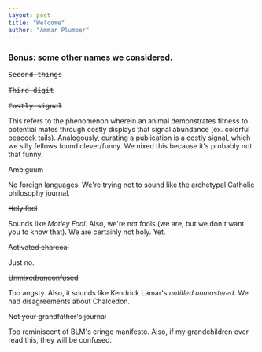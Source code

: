 ```yaml
---
layout: post
title: "Welcome"
author: "Ammar Plumber"
---
```


<h3>Bonus: some other names we considered.</h3>

<pre>
<s>Second things</s>
 
<s>Third digit</s>
 
<s>Costly signal</s>
</pre>

This refers to the phenomenon wherein an animal demonstrates fitness to potential mates through costly displays that signal abundance (ex. colorful peacock tails). Analogously, curating a publication is a costly signal, which we silly fellows found clever/funny. We nixed this because it's probably not that funny.

<s>Ambiguum</s>

No foreign languages. We're trying not to sound like the archetypal Catholic philosophy journal.

<s>Holy fool</s>

Sounds like _Motley Fool_. Also, we're not fools (we are, but we don't want you to know that). We are certainly not holy. Yet.

<s>Activated charcoal</s>

Just no.

<s>Unmixed/unconfused</s>

Too angsty. Also, it sounds like Kendrick Lamar's _untitled unmastered_. We had disagreements about Chalcedon.

<s>Not your grandfather's journal</s>

Too reminiscent of BLM's cringe manifesto. Also, if my grandchildren ever read this, they will be confused.
